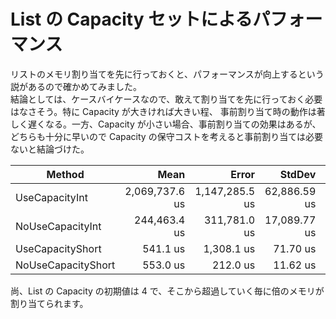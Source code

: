 # List の Capacity セットによるパフォーマンス

リストのメモリ割り当てを先に行っておくと、パフォーマンスが向上するという説があるので確かめてみました。  
結論としては、ケースバイケースなので、敢えて割り当てを先に行っておく必要はなさそう。特に Capacity が大きければ大きい程、
事前割り当て時の動作は著しく遅くなる。一方、Capacity が小さい場合、事前割り当ての効果はあるが、どちらも十分に早いので Capacity の保守コストを考えると事前割り当ては必要ないと結論づけた。

| Method             |           Mean |          Error |       StdDev |            Min |            Max |
| ------------------ | -------------: | -------------: | -----------: | -------------: | -------------: |
| UseCapacityInt     | 2,069,737.6 us | 1,147,285.5 us | 62,886.59 us | 1,999,875.1 us | 2,121,819.5 us |
| NoUseCapacityInt   |   244,463.4 us |   311,781.0 us | 17,089.77 us |   230,893.9 us |   263,656.3 us |
| UseCapacityShort   |       541.1 us |     1,308.1 us |     71.70 us |       499.4 us |       623.9 us |
| NoUseCapacityShort |       553.0 us |       212.0 us |     11.62 us |       540.2 us |       562.8 us |

尚、List の Capacity の初期値は 4 で、そこから超過していく毎に倍のメモリが割り当てられます。

